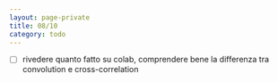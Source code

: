 ```yaml
--- 
layout: page-private
title: 08/10
category: todo
---
```


- [ ] rivedere quanto fatto su colab, comprendere bene la differenza tra
  convolution e cross-correlation

